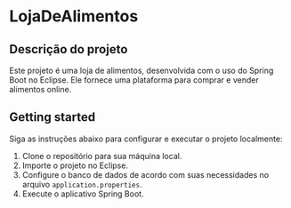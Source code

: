 # LojaDeAlimentos

## Descrição do projeto
Este projeto é uma loja de alimentos, desenvolvida com o uso do Spring Boot no Eclipse. Ele fornece uma plataforma para comprar e vender alimentos online.

## Getting started
Siga as instruções abaixo para configurar e executar o projeto localmente:

1. Clone o repositório para sua máquina local.
2. Importe o projeto no Eclipse.
3. Configure o banco de dados de acordo com suas necessidades no arquivo `application.properties`.
4. Execute o aplicativo Spring Boot.
